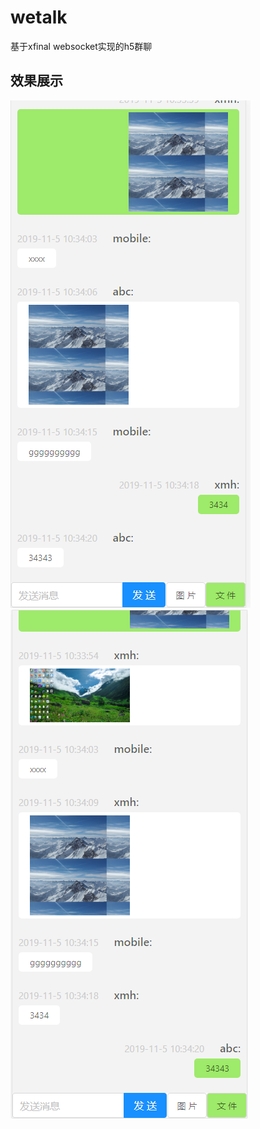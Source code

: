 # wetalk
基于xfinal  websocket实现的h5群聊

## 效果展示
![img](https://github.com/xmh0511/wetalk/blob/master/img0.png)
![img](https://github.com/xmh0511/wetalk/blob/master/img1.png)
